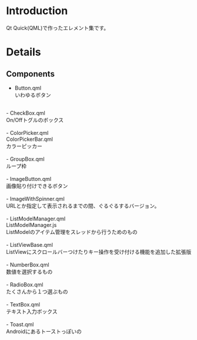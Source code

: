 # Introduction #

Qt Quick(QML)で作ったエレメント集です。


# Details #

## Components ##

- Button.qml<br>
いわゆるボタン<br>
<br>
- CheckBox.qml<br>
On/Offトグルのボックス<br>
<br>
- ColorPicker.qml<br>
ColorPickerBar.qml<br>
カラーピッカー<br>
<br>
- GroupBox.qml<br>
ループ枠<br>
<br>
- ImageButton.qml<br>
画像貼り付けできるボタン<br>
<br>
- ImageWithSpinner.qml<br>
URLとか指定して表示されるまでの間、ぐるぐるするバージョン。<br>
<br>
- ListModelManager.qml<br>
ListModelManager.js<br>
ListModelのアイテム管理をスレッドから行うためのもの<br>
<br>
- ListViewBase.qml<br>
ListViewにスクロールバーつけたりキー操作を受け付ける機能を追加した拡張版<br>
<br>
- NumberBox.qml<br>
数値を選択するもの<br>
<br>
- RadioBox.qml<br>
たくさんから１つ選ぶもの<br>
<br>
- TextBox.qml<br>
テキスト入力ボックス<br>
<br>
- Toast.qml<br>
Androidにあるトーストっぽいの
